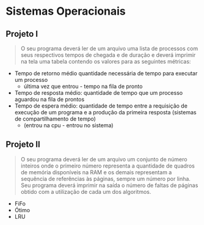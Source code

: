 # Sistemas Operacionais

## Projeto I

> O seu programa deverá ler de um arquivo uma lista de processos com seus respectivos tempos de chegada e de duração e deverá imprimir na tela uma tabela contendo os valores para as seguintes métricas:

- Tempo de retorno médio quantidade necessária de tempo para executar um processo
  - última vez que entrou - tempo na fila de pronto
- Tempo de resposta médio: quantidade de tempo que um processo aguardou na fila de prontos
- Tempo de espera médio: quantidade de tempo entre a requisição de execução de um programa e a produção da primeira resposta (sistemas de compartilhamento de tempo)
  - (entrou na cpu - entrou no sistema)

## Projeto II

> O seu programa deverá ler de um arquivo um conjunto de número inteiros onde o primeiro número representa a quantidade de quadros de memória disponíveis na RAM e os demais representam a sequência de referências às páginas, sempre um número por linha. Seu programa deverá imprimir na saída o número de faltas de páginas obtido com a utilização de cada um dos algoritmos.

- FiFo
- Ótimo
- LRU
